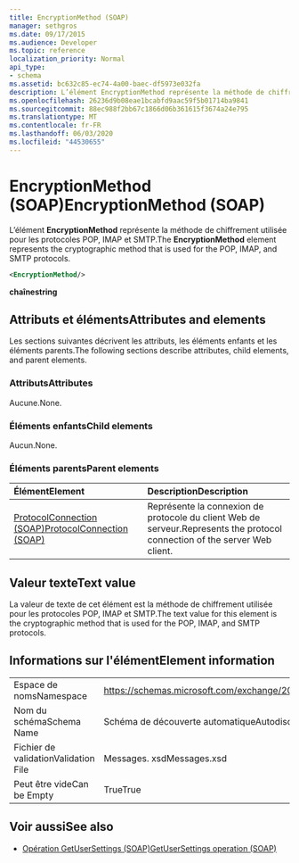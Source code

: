 ```yaml
---
title: EncryptionMethod (SOAP)
manager: sethgros
ms.date: 09/17/2015
ms.audience: Developer
ms.topic: reference
localization_priority: Normal
api_type:
- schema
ms.assetid: bc632c85-ec74-4a00-baec-df5973e032fa
description: L’élément EncryptionMethod représente la méthode de chiffrement utilisée pour les protocoles POP, IMAP et SMTP.
ms.openlocfilehash: 26236d9b08eae1bcabfd9aac59f5b01714ba9841
ms.sourcegitcommit: 88ec988f2bb67c1866d06b361615f3674a24e795
ms.translationtype: MT
ms.contentlocale: fr-FR
ms.lasthandoff: 06/03/2020
ms.locfileid: "44530655"
---
```

# <a name="encryptionmethod-soap"></a><span data-ttu-id="da4e9-103">EncryptionMethod (SOAP)</span><span class="sxs-lookup"><span data-stu-id="da4e9-103">EncryptionMethod (SOAP)</span></span>

<span data-ttu-id="da4e9-104">L’élément **EncryptionMethod** représente la méthode de chiffrement utilisée pour les protocoles POP, IMAP et SMTP.</span><span class="sxs-lookup"><span data-stu-id="da4e9-104">The **EncryptionMethod** element represents the cryptographic method that is used for the POP, IMAP, and SMTP protocols.</span></span> 
  
```XML
<EncryptionMethod/>
```

 <span data-ttu-id="da4e9-105">**chaîne**</span><span class="sxs-lookup"><span data-stu-id="da4e9-105">**string**</span></span>
## <a name="attributes-and-elements"></a><span data-ttu-id="da4e9-106">Attributs et éléments</span><span class="sxs-lookup"><span data-stu-id="da4e9-106">Attributes and elements</span></span>

<span data-ttu-id="da4e9-107">Les sections suivantes décrivent les attributs, les éléments enfants et les éléments parents.</span><span class="sxs-lookup"><span data-stu-id="da4e9-107">The following sections describe attributes, child elements, and parent elements.</span></span>
  
### <a name="attributes"></a><span data-ttu-id="da4e9-108">Attributs</span><span class="sxs-lookup"><span data-stu-id="da4e9-108">Attributes</span></span>

<span data-ttu-id="da4e9-109">Aucune.</span><span class="sxs-lookup"><span data-stu-id="da4e9-109">None.</span></span>
  
### <a name="child-elements"></a><span data-ttu-id="da4e9-110">Éléments enfants</span><span class="sxs-lookup"><span data-stu-id="da4e9-110">Child elements</span></span>

<span data-ttu-id="da4e9-111">Aucun.</span><span class="sxs-lookup"><span data-stu-id="da4e9-111">None.</span></span>
  
### <a name="parent-elements"></a><span data-ttu-id="da4e9-112">Éléments parents</span><span class="sxs-lookup"><span data-stu-id="da4e9-112">Parent elements</span></span>

|<span data-ttu-id="da4e9-113">**Élément**</span><span class="sxs-lookup"><span data-stu-id="da4e9-113">**Element**</span></span>|<span data-ttu-id="da4e9-114">**Description**</span><span class="sxs-lookup"><span data-stu-id="da4e9-114">**Description**</span></span>|
|:-----|:-----|
|[<span data-ttu-id="da4e9-115">ProtocolConnection (SOAP)</span><span class="sxs-lookup"><span data-stu-id="da4e9-115">ProtocolConnection (SOAP)</span></span>](protocolconnection-soap.md) <br/> |<span data-ttu-id="da4e9-116">Représente la connexion de protocole du client Web de serveur.</span><span class="sxs-lookup"><span data-stu-id="da4e9-116">Represents the protocol connection of the server Web client.</span></span>  <br/> |
   
## <a name="text-value"></a><span data-ttu-id="da4e9-117">Valeur texte</span><span class="sxs-lookup"><span data-stu-id="da4e9-117">Text value</span></span>

<span data-ttu-id="da4e9-118">La valeur de texte de cet élément est la méthode de chiffrement utilisée pour les protocoles POP, IMAP et SMTP.</span><span class="sxs-lookup"><span data-stu-id="da4e9-118">The text value for this element is the cryptographic method that is used for the POP, IMAP, and SMTP protocols.</span></span>
  
## <a name="element-information"></a><span data-ttu-id="da4e9-119">Informations sur l'élément</span><span class="sxs-lookup"><span data-stu-id="da4e9-119">Element information</span></span>

|||
|:-----|:-----|
|<span data-ttu-id="da4e9-120">Espace de noms</span><span class="sxs-lookup"><span data-stu-id="da4e9-120">Namespace</span></span>  <br/> |https://schemas.microsoft.com/exchange/2010/Autodiscover  <br/> |
|<span data-ttu-id="da4e9-121">Nom du schéma</span><span class="sxs-lookup"><span data-stu-id="da4e9-121">Schema Name</span></span>  <br/> |<span data-ttu-id="da4e9-122">Schéma de découverte automatique</span><span class="sxs-lookup"><span data-stu-id="da4e9-122">Autodiscover schema</span></span>  <br/> |
|<span data-ttu-id="da4e9-123">Fichier de validation</span><span class="sxs-lookup"><span data-stu-id="da4e9-123">Validation File</span></span>  <br/> |<span data-ttu-id="da4e9-124">Messages. xsd</span><span class="sxs-lookup"><span data-stu-id="da4e9-124">Messages.xsd</span></span>  <br/> |
|<span data-ttu-id="da4e9-125">Peut être vide</span><span class="sxs-lookup"><span data-stu-id="da4e9-125">Can be Empty</span></span>  <br/> |<span data-ttu-id="da4e9-126">True</span><span class="sxs-lookup"><span data-stu-id="da4e9-126">True</span></span>  <br/> |
   
## <a name="see-also"></a><span data-ttu-id="da4e9-127">Voir aussi</span><span class="sxs-lookup"><span data-stu-id="da4e9-127">See also</span></span>

- [<span data-ttu-id="da4e9-128">Opération GetUserSettings (SOAP)</span><span class="sxs-lookup"><span data-stu-id="da4e9-128">GetUserSettings operation (SOAP)</span></span>](getusersettings-operation-soap.md)

